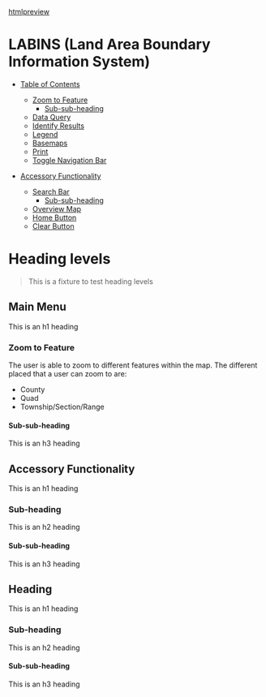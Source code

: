 [htmlpreview](https://htmlpreview.github.io/?https://github.com/FREAC/LABINS/blob/alter-layerlegend-menuitem-visibility/index.html)


# LABINS (Land Area Boundary Information System)

- [Table of Contents](#main-menu)
  * [Zoom to Feature](#zoom-to-feature)
    + [Sub-sub-heading](#sub-sub-heading)
  * [Data Query](#data-query)
  * [Identify Results](#identify-results)
  * [Legend](#legend)
  * [Basemaps](#basemaps)
  * [Print](#print)
  * [Toggle Navigation Bar](#toggle-navigation-bar)

- [Accessory Functionality](#accessory-functionality)
  * [Search Bar](#search-bar)
    + [Sub-sub-heading](#sub-sub-heading)
  * [Overview Map](#overview-map)
  * [Home Button](#identify-results)
  * [Clear Button](#clear-button)


# Heading levels

> This is a fixture to test heading levels

<!-- toc -->

## Main Menu

This is an h1 heading

### Zoom to Feature

The user is able to zoom to different features within the map.
The different placed that a user can zoom to are:
- County
- Quad
- Township/Section/Range

#### Sub-sub-heading

This is an h3 heading

## Accessory Functionality

This is an h1 heading

### Sub-heading

This is an h2 heading

#### Sub-sub-heading

This is an h3 heading

## Heading

This is an h1 heading

### Sub-heading

This is an h2 heading

#### Sub-sub-heading

This is an h3 heading
